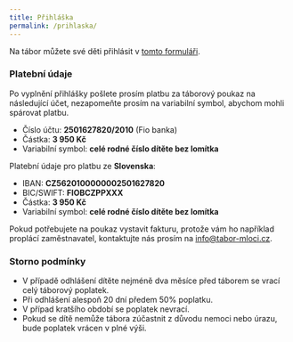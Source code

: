 ```yaml
---
title: Přihláška
permalink: /prihlaska/
---
```


Na tábor můžete své děti přihlásit v [tomto formuláři](https://docs.google.com/forms/d/e/1FAIpQLSeeW2p2kRdEJDeeoFCc9uMkOZzMPFotRDfc8EYaj4dNDcRrkg/viewform).

### Platební údaje

Po vyplnění přihlášky pošlete prosím platbu za táborový poukaz na následující
účet, nezapomeňte prosím na variabilní symbol, abychom mohli spárovat platbu.

* Číslo účtu: **2501627820/2010** (Fio banka)
* Částka: **3 950 Kč**
* Variabilní symbol: **celé rodné číslo dítěte bez lomítka**

Platební údaje pro platbu ze **Slovenska**:

* IBAN: **CZ5620100000002501627820**
* BIC/SWIFT: **FIOBCZPPXXX**
* Částka: **3 950 Kč**
* Variabilní symbol: **celé rodné číslo dítěte bez lomítka**

Pokud potřebujete na poukaz vystavit fakturu, protože vám ho například proplácí
zaměstnavatel, kontaktujte nás prosím na
<a href="mailto:info@tabor-mloci.cz">info@tabor-mloci.cz</a>.

### Storno podmínky

* V případě odhlášení dítěte nejméně dva měsíce před táborem se vrací celý táborový poplatek.
* Při odhlášení alespoň 20 dní předem 50% poplatku.
* V případ kratšího období se poplatek nevrací.
* Pokud se dítě nemůže tábora zúčastnit z důvodu nemoci nebo úrazu, bude poplatek vrácen v plné výši.
